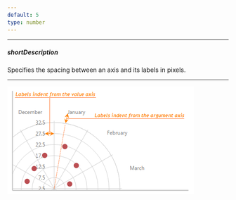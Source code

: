 ```yaml
---
default: 5
type: number
---
```

---
##### shortDescription
Specifies the spacing between an axis and its labels in pixels.

---
![IdentFromAxis ChartJS](/images/ChartJS/PolarIndentFromAxis.png)